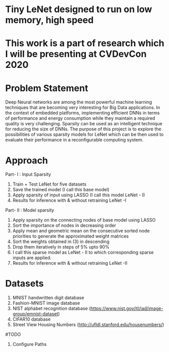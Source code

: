 # Tiny LeNet designed to run on low memory, high speed


# This work is a part of research which I will be presenting at CVDevCon 2020

# Problem Statement
Deep Neural networks are among the most powerful machine learning techniques that are becoming very interesting for Big Data applications. In the context of embedded platforms, implementing efficient DNNs in terms of performance and energy consumption while they maintain a required quality is very challenging. Sparsity can be  used as an intelligent technique for reducing the size of DNNs. The  purpose of this project is to explore the possibilities of various sparsity models for LeNet which can be then used to evaluate their performance in a reconfigurable computing system.

# Approach
Part- I : Input Sparsity
1. Train + Test LeNet for five datasets
2. Save the trained model (I call this base model)
3. Apply sparsity of input using LASSO (I call this model LeNet - I)
4. Results for inference with & without retraining LeNet -I

Part- II : Model sparsity
1. Apply sparsity on the connecting nodes of base model using LASSO
2. Sort the importance of nodes in decreasing order
3. Apply mean and geometric mean on the consecutive sorted node priorities to generate the approximated weight matrices
4. Sort the weights obtained in (3) in descending
5. Drop them iteratively in steps of 5% upto 90%
6. I call this sparse model as LeNet - II to which corresponding sparse inputs are applied.
7. Results for inference with & without retraining LeNet -II

# Datasets
1. MNIST handwritten digit database
2. Fashion-MNIST image database
3. NIST alphabet recognition database (https://www.nist.gov/itl/iad/image-group/emnist-dataset)
4. CIFAR10 database
5. Street View Housing Numbers (http://ufldl.stanford.edu/housenumbers/)

#TODO

1. Configure Paths 
